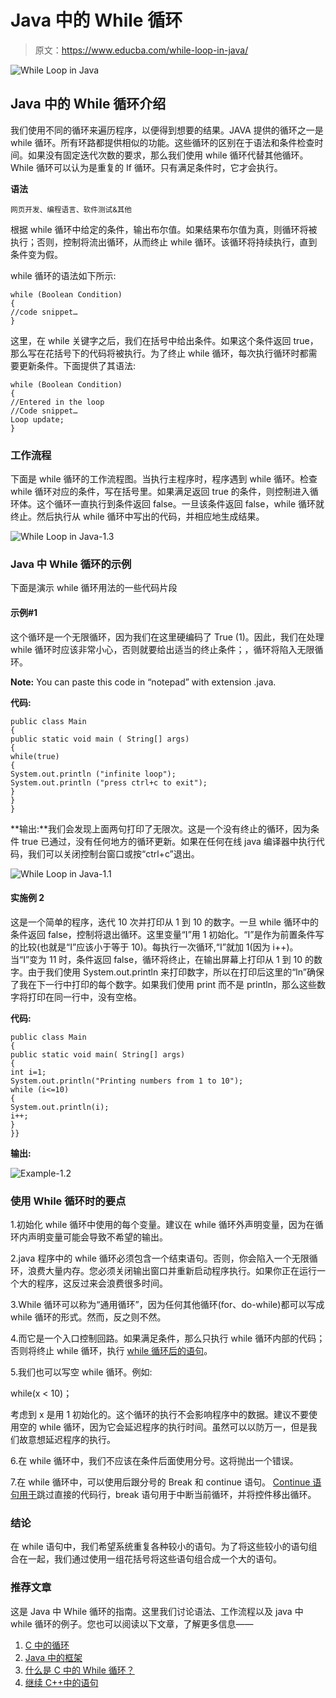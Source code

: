 # Java 中的 While 循环

> 原文：<https://www.educba.com/while-loop-in-java/>

![While Loop in Java](img/fe2c886627a1c55d8b6b21444d3b27f9.png)



## Java 中的 While 循环介绍

我们使用不同的循环来遍历程序，以便得到想要的结果。JAVA 提供的循环之一是 while 循环。所有环路都提供相似的功能。这些循环的区别在于语法和条件检查时间。如果没有固定迭代次数的要求，那么我们使用 while 循环代替其他循环。While 循环可以认为是重复的 If 循环。只有满足条件时，它才会执行。

**语法**

<small>网页开发、编程语言、软件测试&其他</small>

根据 while 循环中给定的条件，输出布尔值。如果结果布尔值为真，则循环将被执行；否则，控制将流出循环，从而终止 while 循环。该循环将持续执行，直到条件变为假。

while 循环的语法如下所示:

```
while (Boolean Condition)
{
//code snippet…
}
```

这里，在 while 关键字之后，我们在括号中给出条件。如果这个条件返回 true，那么写在花括号下的代码将被执行。为了终止 while 循环，每次执行循环时都需要更新条件。下面提供了其语法:

```
while (Boolean Condition)
{
//Entered in the loop
//Code snippet…
Loop update;
}
```

### 工作流程

下面是 while 循环的工作流程图。当执行主程序时，程序遇到 while 循环。检查 while 循环对应的条件，写在括号里。如果满足返回 true 的条件，则控制进入循环体。这个循环一直执行到条件返回 false。一旦该条件返回 false，while 循环就终止。然后执行从 while 循环中写出的代码，并相应地生成结果。

![While Loop in Java-1.3](img/2edf756cf881a9e727ac8b103f8c18a2.png)



### Java 中 While 循环的示例

下面是演示 while 循环用法的一些代码片段

#### 示例#1

这个循环是一个无限循环，因为我们在这里硬编码了 True (1)。因此，我们在处理 while 循环时应该非常小心，否则就要给出适当的终止条件；，循环将陷入无限循环。

**Note:** You can paste this code in “notepad” with extension .java.

**代码:**

```
public class Main
{
public static void main ( String[] args)
{
while(true)
{
System.out.println ("infinite loop");
System.out.println ("press ctrl+c to exit");
}
}
}
```

**输出:**我们会发现上面两句打印了无限次。这是一个没有终止的循环，因为条件 true 已通过，没有任何地方的循环更新。如果在任何在线 java 编译器中执行代码，我们可以关闭控制台窗口或按“ctrl+c”退出。

![While Loop in Java-1.1](img/dba53b49a4b140c04a02ba2233c213ef.png)



#### 实施例 2

这是一个简单的程序，迭代 10 次并打印从 1 到 10 的数字。一旦 while 循环中的条件返回 false，控制将退出循环。这里变量“I”用 1 初始化。“I”是作为前置条件写的比较(也就是“I”应该小于等于 10)。每执行一次循环,“I”就加 1(因为 i++)。当“I”变为 11 时，条件返回 false，循环将终止，在输出屏幕上打印从 1 到 10 的数字。由于我们使用 System.out.println 来打印数字，所以在打印后这里的“ln”确保了我在下一行中打印的每个数字。如果我们使用 print 而不是 println，那么这些数字将打印在同一行中，没有空格。

**代码:**

```
public class Main
{
public static void main( String[] args)
{
int i=1;
System.out.println("Printing numbers from 1 to 10");
while (i<=10)
{
System.out.println(i);
i++;
}
}}
```

**输出:**

![Example-1.2](img/ce68bed4f676ca1915ced8ace76bb373.png)



### 使用 While 循环时的要点

1.初始化 while 循环中使用的每个变量。建议在 while 循环外声明变量，因为在循环内声明变量可能会导致不希望的输出。

2.java 程序中的 while 循环必须包含一个结束语句。否则，你会陷入一个无限循环，浪费大量内存。您必须关闭输出窗口并重新启动程序执行。如果你正在运行一个大的程序，这反过来会浪费很多时间。

3.While 循环可以称为“通用循环”，因为任何其他循环(for、do-while)都可以写成 while 循环的形式。然而，反之则不然。

4.而它是一个入口控制回路。如果满足条件，那么只执行 while 循环内部的代码；否则将终止 while 循环，执行 [while 循环后的语句](https://www.educba.com/while-loop-in-shell-scripting/)。

5.我们也可以写空 while 循环。例如:

while(x < 10)；

考虑到 x 是用 1 初始化的。这个循环的执行不会影响程序中的数据。建议不要使用空的 while 循环，因为它会延迟程序的执行时间。虽然可以以防万一，但是我们故意想延迟程序的执行。

6.在 while 循环中，我们不应该在条件后面使用分号。这将抛出一个错误。

7.在 while 循环中，可以使用后跟分号的 Break 和 continue 语句。 [Continue 语句用于](https://www.educba.com/continue-statement-in-java/)跳过直接的代码行，break 语句用于中断当前循环，并将控件移出循环。

### 结论

在 while 语句中，我们希望系统重复各种较小的语句。为了将这些较小的语句组合在一起，我们通过使用一组花括号将这些语句组合成一个大的语句。

### 推荐文章

这是 Java 中 While 循环的指南。这里我们讨论语法、工作流程以及 java 中 while 循环的例子。您也可以阅读以下文章，了解更多信息——

1.  [C 中的循环](https://www.educba.com/loops-in-c/)
2.  [Java 中的框架](https://www.educba.com/frameworks-in-java/)
3.  [什么是 C 中的 While 循环？](https://www.educba.com/while-loop-in-c/)
4.  [继续 C++中的语句](https://www.educba.com/continue-statement-in-c-plus-plus/)





